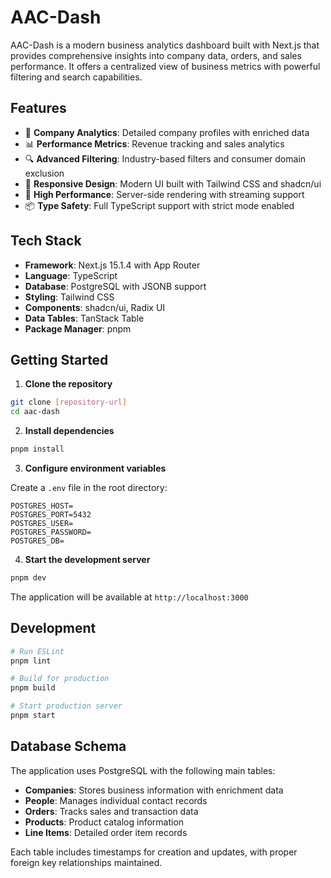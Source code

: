 # AAC-Dash

AAC-Dash is a modern business analytics dashboard built with Next.js that provides comprehensive insights into company data, orders, and sales performance. It offers a centralized view of business metrics with powerful filtering and search capabilities.

## Features

- 🏢 **Company Analytics**: Detailed company profiles with enriched data
- 📊 **Performance Metrics**: Revenue tracking and sales analytics
- 🔍 **Advanced Filtering**: Industry-based filters and consumer domain exclusion
- 📱 **Responsive Design**: Modern UI built with Tailwind CSS and shadcn/ui
- 🚀 **High Performance**: Server-side rendering with streaming support
- 📦 **Type Safety**: Full TypeScript support with strict mode enabled

## Tech Stack

- **Framework**: Next.js 15.1.4 with App Router
- **Language**: TypeScript
- **Database**: PostgreSQL with JSONB support
- **Styling**: Tailwind CSS
- **Components**: shadcn/ui, Radix UI
- **Data Tables**: TanStack Table
- **Package Manager**: pnpm

## Getting Started

1. **Clone the repository**

```bash
git clone [repository-url]
cd aac-dash
```

2. **Install dependencies**

```bash
pnpm install
```

3. **Configure environment variables**

Create a `.env` file in the root directory:

```env
POSTGRES_HOST=
POSTGRES_PORT=5432
POSTGRES_USER=
POSTGRES_PASSWORD=
POSTGRES_DB=
```

4. **Start the development server**

```bash
pnpm dev
```

The application will be available at `http://localhost:3000`

## Development

```bash
# Run ESLint
pnpm lint

# Build for production
pnpm build

# Start production server
pnpm start
```

## Database Schema

The application uses PostgreSQL with the following main tables:

- **Companies**: Stores business information with enrichment data
- **People**: Manages individual contact records
- **Orders**: Tracks sales and transaction data
- **Products**: Product catalog information
- **Line Items**: Detailed order item records

Each table includes timestamps for creation and updates, with proper foreign key relationships maintained.
